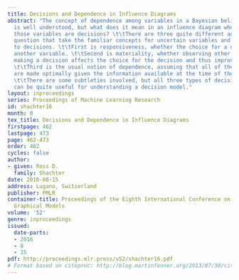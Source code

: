 ```yaml
---
title: Decisions and Dependence in Influence Diagrams
abstract: "The concept of dependence among variables in a Bayesian belief network
  is well understood, but what does it mean in an influence diagram where some of
  those variables are decisions? \t\tThere are three quite different answers to this
  question that take the familiar concepts for uncertain variables and extend them
  to decisions. \t\tFirst is responsiveness, whether the choice for a decision affects
  another variable. \t\tSecond is materiality, whether observing other variables before
  making a decision affects the choice for the decision and thus improves its quality.
  \t\tThird is the usual notion of dependence, assuming that all of the decisions
  are made optimally given the information available at the time of the decisions.
  \t\tThere are some subtleties involved, but all three types of decision dependence
  can be quite useful for understanding a decision model."
layout: inproceedings
series: Proceedings of Machine Learning Research
id: shachter16
month: 0
tex_title: Decisions and Dependence in Influence Diagrams
firstpage: 462
lastpage: 473
page: 462-473
order: 462
cycles: false
author:
- given: Ross D.
  family: Shachter
date: 2016-08-15
address: Lugano, Switzerland
publisher: PMLR
container-title: Proceedings of the Eighth International Conference on Probabilistic
  Graphical Models
volume: '52'
genre: inproceedings
issued:
  date-parts:
  - 2016
  - 8
  - 15
pdf: http://proceedings.mlr.press/v52/shachter16.pdf
# Format based on citeproc: http://blog.martinfenner.org/2013/07/30/citeproc-yaml-for-bibliographies/
---
```

